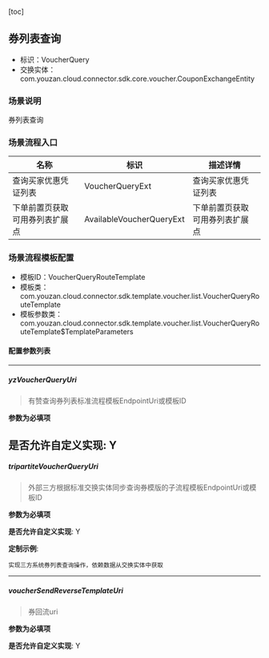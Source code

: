 [toc]

## 券列表查询
- 标识：VoucherQuery
- 交换实体：com.youzan.cloud.connector.sdk.core.voucher.CouponExchangeEntity
### 场景说明
券列表查询
### 场景流程入口

名称 | 标识 | 描述详情
---|---|---
查询买家优惠凭证列表 | VoucherQueryExt | 查询买家优惠凭证列表
下单前置页获取可用券列表扩展点 | AvailableVoucherQueryExt | 下单前置页获取可用券列表扩展点

### 场景流程模板配置
- 模板ID：VoucherQueryRouteTemplate
- 模板类：com.youzan.cloud.connector.sdk.template.voucher.list.VoucherQueryRouteTemplate
- 模板参数类：com.youzan.cloud.connector.sdk.template.voucher.list.VoucherQueryRouteTemplate$TemplateParameters

#### 配置参数列表

---
##### yzVoucherQueryUri
> 有赞查询券列表标准流程模板EndpointUri或模板ID

**参数为必填项**


**是否允许自定义实现**: Y
---
##### tripartiteVoucherQueryUri
> 外部三方根据标准交换实体同步查询券模版的子流程模板EndpointUri或模板ID

**参数为必填项**


**是否允许自定义实现**: Y

**定制示例**:
```
实现三方系统券列表查询操作，依赖数据从交换实体中获取
```
---
##### voucherSendReverseTemplateUri
> 券回流uri

**参数为必填项**


**是否允许自定义实现**: Y

